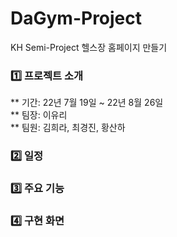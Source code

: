 # DaGym-Project
KH Semi-Project 헬스장 홈페이지 만들기

### 1️⃣ 프로젝트 소개
** 기간: 22년 7월 19일 ~ 22년 8월 26일
<br>
** 팀장: 이유리
<br>
** 팀원: 김희라, 최경진, 황산하

### 2️⃣ 일정

### 3️⃣ 주요 기능

### 4️⃣ 구현 화면
